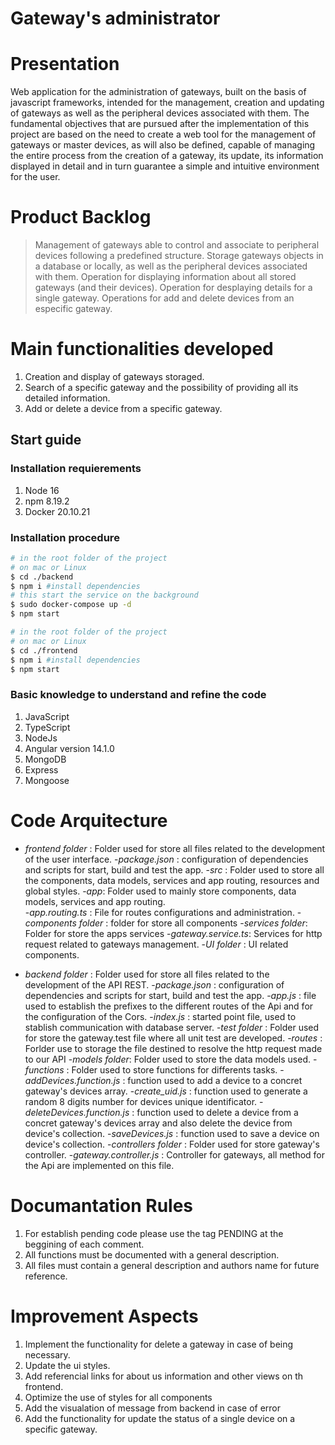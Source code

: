 # Gateway's administrator

# Presentation
Web application for the administration of gateways, built on the basis of javascript frameworks, intended for the management, creation and updating of gateways as well as the peripheral devices associated with them. The fundamental objectives that are pursued after the implementation of this project are based on the need to create a web tool for the management of gateways or master devices, as will also be defined, capable of managing the entire process from the creation of a gateway, its update, its information displayed in detail and in turn guarantee a simple and intuitive environment for the user.

# Product Backlog
> Management of gateways able to control and associate to peripheral devices following a predefined structure.
> Storage gateways objects in a database or locally, as well as the peripheral devices associated with them.
> Operation for displaying information about all stored gateways (and their devices).
> Operation for desplaying details for a single gateway.
> Operations for add and delete devices from an especific gateway.

# Main functionalities developed
1. Creation and display of gateways storaged.
2. Search of a specific gateway and the possibility of providing all its detailed information.
3. Add or delete a device from a specific gateway.

## Start guide

### Installation requierements
1. Node 16
2. npm 8.19.2
3. Docker 20.10.21


### Installation procedure
 ```bash
# in the root folder of the project 
# on mac or Linux
$ cd ./backend
$ npm i #install dependencies
# this start the service on the background
$ sudo docker-compose up -d
$ npm start

# in the root folder of the project
# on mac or Linux
$ cd ./frontend
$ npm i #install dependencies
$ npm start
 ```



### Basic knowledge to understand and refine the code
1. JavaScript
2. TypeScript
3. NodeJs 
4. Angular version 14.1.0
5. MongoDB
6. Express
7. Mongoose





# Code Arquitecture
- *frontend folder* : Folder used for store all files related to the development of the user interface.
    -*package.json* : configuration of dependencies and scripts for start, build and test the app.
    -*src* : Folder used to store all the components, data models, services and app routing, resources and global styles.
        -*app*: Folder used to mainly store components, data models, services and app routing.       
            -*app.routing.ts* : File for routes configurations and administration.
            -*components folder* : folder for store all components
            -*services folder*: Folder for store the apps services
                -*gateway.service.ts*: Services for http request related to gateways management.
            -*UI folder* : UI related components.

- *backend folder* : Folder used for store all files related to the development of the API REST.
     -*package.json* : configuration of dependencies and scripts for start, build and test the app.
     -*app.js* : file used to establish the prefixes to the different routes of the Api and for the configuration of the Cors.
     -*index.js* :  started point file, used to stablish communication with database server.
     -*test folder* : Folder used for store the gateway.test file where all unit test are developed.
     -*routes* :  Forlder use to storage the file destined to resolve the http request made to our API
     -*models folder*: Folder used to store the data models used.
     -*functions* :  Folder used to store functions for differents tasks.
        -*addDevices.function.js* : function used to add a device to a concret gateway's devices array.
        -*create_uid.js* : function used to generate a random 8 digits number for devices unique identificator.
        -*deleteDevices.function.js* : function used to delete a device from a concret gateway's devices array and also delete the device from device's collection.
        -*saveDevices.js* : function used to save a device on device's collection.
    -*controllers folder* : Folder used for store gateway's controller.
        -*gateway.controller.js* : Controller for gateways, all method for the Api are implemented on this file.


# Documantation Rules
1. For establish pending code please use the tag PENDING at the beggining of each comment.
2. All functions must be documented with a general description.
3. All files must contain a general description and authors name for future reference.

# Improvement Aspects
1. Implement the functionality for delete a gateway in case of being necessary.
2. Update the ui styles.
3. Add referencial links for about us information and other views on th frontend.
4. Optimize the use of styles for all components
5. Add the visualation of message from backend in case of error
6. Add the functionality for update the status of a single device on a specific gateway.
 






